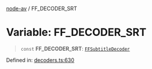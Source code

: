 [node-av](../globals.md) / FF\_DECODER\_SRT

# Variable: FF\_DECODER\_SRT

> `const` **FF\_DECODER\_SRT**: [`FFSubtitleDecoder`](../type-aliases/FFSubtitleDecoder.md)

Defined in: [decoders.ts:630](https://github.com/seydx/av/blob/f8631fc881b394300b1479f511d55cf1c370a87f/src/constants/decoders.ts#L630)

